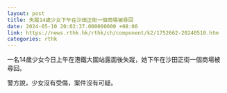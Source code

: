 ```yaml
---
layout: post
title: 失蹤14歲少女下午在沙田正街一個商場被尋回
date: 2024-05-10 20:02:37.000000000 +08:00
link: https://news.rthk.hk/rthk/ch/component/k2/1752662-20240510.htm
categories: rthk
---
```


一名14歲少女今日上午在港鐵大圍站露面後失蹤，她下午在沙田正街一個商場被尋回。

警方說，少女沒有受傷，案件沒有可疑。
